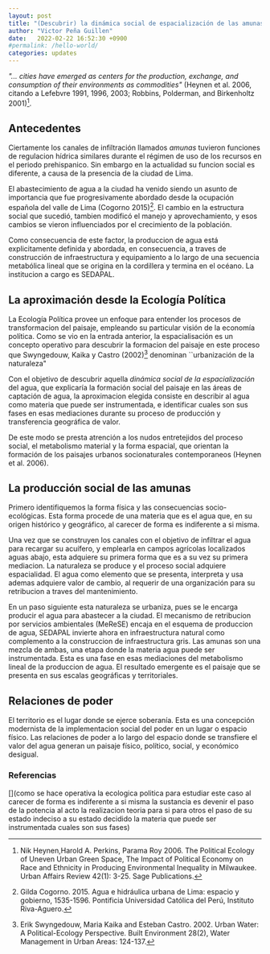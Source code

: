 ```yaml
---
layout: post
title: "(Descubrir) la dinámica social de espacialización de las amunas"
author: "Victor Peña Guillen"
date:   2022-02-22 16:52:30 +0900
#permalink: /hello-world/
categories: updates
---
```


*"... cities have emerged as centers for the production, exchange,
and consumption of their environments as commodities"* (Heynen et al. 2006, citando a Lefebvre 1991, 1996, 2003; Robbins, Polderman, and Birkenholtz 2001)[^1].

## Antecedentes

Ciertamente los canales de infiltración llamados *amunas* tuvieron funciones de regulacion hídrica similares durante el régimen de uso de los recursos en el periodo prehispanico.
Sin embargo en la actualidad su funcion social es diferente, a causa de la presencia de la ciudad de Lima.

El abastecimiento de agua a la ciudad ha venido siendo un asunto de importancia que fue progresivamente abordado desde la ocupación española del valle de Lima (Cogorno 2015)[^2]. El cambio en la estructura social que sucedió, tambien modificó el manejo y aprovechamiento, y esos cambios se vieron influenciados por el crecimiento de la población.

Como consecuencia de este factor, la produccion de agua está explicitamente definida y abordada, en consecuencia, a traves de construcción de infraestructura y equipamiento a lo largo de una secuencia metabólica lineal que se origina en la cordillera y termina en el océano. La institucion a cargo es SEDAPAL.

## La aproximación desde la Ecología Política

La Ecología Política provee un enfoque para entender los procesos de transformacion del paisaje, empleando su particular visión de la economía política. Como se vio en la entrada anterior, la espacialisación es un concepto operativo para descubrir la formacion del paisaje en este proceso que Swyngedouw, Kaika y Castro (2002)[^3] denominan ``urbanización de la naturaleza"

Con el objetivo de descubrir aquella *dinámica social de la espacialización* del agua, que explicaría la formación social del paisaje en las áreas de captación de agua, la aproximacion elegida consiste en describir al agua como materia que puede ser instrumentada, e identificar cuales son sus fases en esas mediaciones durante su proceso de producción y transferencia geográfica de valor.

De este modo se presta atrención a los nudos entretejidos del proceso social, el metabolismo material y la forma espacial, que orientan la formación de los paisajes urbanos socionaturales contemporaneos (Heynen et al. 2006).

## La producción social de las amunas

Primero identifiquemos la forma física y las consecuencias socio-ecológicas. Esta forma procede de una materia que es el agua que, en su origen histórico y geográfico, al carecer de forma es indiferente a si misma.

Una vez que se construyen los canales con el objetivo de infiltrar el agua para recargar su acuífero, y emplearla en campos agrícolas localizados aguas abajo, esta adquiere su primera forma que es a su vez su primera mediacion. La naturaleza se produce y el proceso social adquiere espacialidad. El agua como elemento que se presenta, interpreta y usa ademas adquiere valor de cambio, al requerir de una organización para su retribucion a traves del mantenimiento.

En un paso siguiente esta naturaleza se urbaniza, pues se le encarga producir el agua para abastecer a la ciudad. El mecanismo de retribucion por servicios ambientales (MeReSE) encaja en el esquema de produccion de agua, SEDAPAL invierte ahora en infraestructura natural como complemento a la construccion de infraestructura gris. Las amunas son una mezcla de ambas, una etapa donde la materia agua puede ser instrumentada. Esta es una fase en esas mediaciones del metabolismo lineal de la produccion de agua. El resultado emergente es el paisaje que se presenta en sus escalas geográficas y territoriales.

## Relaciones de poder

El territorio es el lugar donde se ejerce soberanía. Esta es una concepción modernista de la implementacion social del poder en un lugar o espacio físico. Las relaciones de poder a lo largo del espacio donde se transfiere el valor del agua generan un paisaje físico, político, social, y económico desigual.

### Referencias
[^1]: Nik Heynen,Harold A. Perkins, Parama Roy 2006. The Political Ecology of Uneven Urban Green Space, The Impact of Political Economy on Race and Ethnicity in Producing Environmental Inequality in Milwaukee. Urban Affairs Review 42(1): 3-25. Sage Publications.
[^2]: Gilda Cogorno. 2015. Agua e hidráulica urbana de Lima: espacio y gobierno, 1535-1596. Pontificia Universidad Católica del Perú, Instituto Riva-Aguero.

[^3]: Erik Swyngedouw, Maria Kaika and Esteban Castro. 2002. Urban Water: A Political-Ecology Perspective. Built Environment 28(2), Water Management in Urban Areas: 124-137.

[](como se hace operativa la ecologica politica para estudiar este caso
al carecer de forma es indiferente a si misma
la sustancia es devenir el paso de la potencia al acto
la realizacion
teoria
para si para otros
el paso de su estado indeciso a su estado decidido
la materia que puede ser instrumentada cuales son sus fases)
